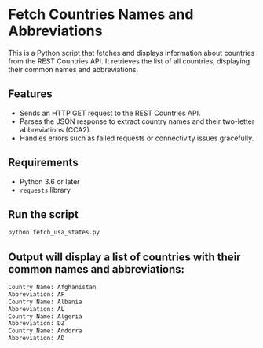 # Fetch Countries Names and Abbreviations

This is a Python script that fetches and displays information about countries from the REST Countries API. It retrieves the list of all countries, displaying their common names and abbreviations.

## Features

- Sends an HTTP GET request to the REST Countries API.
- Parses the JSON response to extract country names and their two-letter abbreviations (CCA2).
- Handles errors such as failed requests or connectivity issues gracefully.

## Requirements

- Python 3.6 or later
- `requests` library

## Run the script

```bash
python fetch_usa_states.py
```
 
## Output will display a list of countries with their common names and abbreviations:
```bash
Country Name: Afghanistan
Abbreviation: AF
Country Name: Albania
Abbreviation: AL
Country Name: Algeria
Abbreviation: DZ
Country Name: Andorra
Abbreviation: AD

